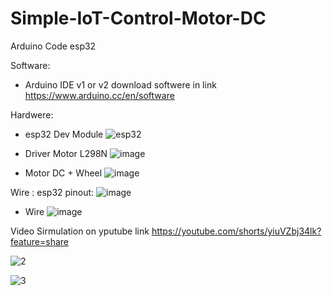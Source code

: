 # Simple-IoT-Control-Motor-DC
Arduino Code esp32

Software:
- Arduino IDE v1 or v2 
  download softwere in link https://www.arduino.cc/en/software

Hardwere:
- esp32 Dev Module
![esp32](https://github.com/pvincent21/Simple-IoT-Control-Motor-DC/assets/88431038/2d7af384-101d-4036-9eb6-cbf7beebd4c2)

- Driver Motor L298N
![image](https://github.com/pvincent21/Simple-IoT-Control-Motor-DC/assets/88431038/5e1c1a46-5da2-412a-88c6-a4205092b5bc)

- Motor DC + Wheel
![image](https://github.com/pvincent21/Simple-IoT-Control-Motor-DC/assets/88431038/a517a02c-cf8d-4384-8a71-7b5d49d78a98)

Wire :
  esp32 pinout:
![image](https://github.com/pvincent21/Simple-IoT-Control-Motor-DC/assets/88431038/e1e8acee-52a8-4c8f-b833-32ac0c69513e)
- Wire
![image](https://github.com/pvincent21/Simple-IoT-Control-Motor-DC/assets/88431038/04fbdb62-eebb-4152-a64d-03e084258313)

Video Sirmulation on yputube link https://youtube.com/shorts/yiuVZbj34lk?feature=share 

![2](https://github.com/user-attachments/assets/535e8ab4-e21f-4520-823c-ac3166abe5b4)


![3](https://github.com/user-attachments/assets/6d5a36af-14b2-4e68-9692-cc8dc0c46050)

